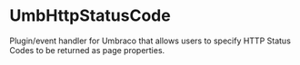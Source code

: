 # UmbHttpStatusCode
Plugin/event handler for Umbraco that allows users to specify HTTP Status Codes to be returned as page properties.


